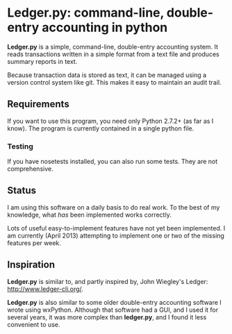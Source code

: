 # Ledger.py: command-line, double-entry accounting in python

**Ledger.py** is a simple, command-line, double-entry accounting
system. It reads transactions written in a simple format from a
text file and produces summary reports in text.

Because transaction data is stored as text, it can be managed
using a version control system like git. This makes it easy
to maintain an audit trail.

## Requirements

If you want to use this program, you need only Python 2.7.2+ (as far
as I know). The program is currently contained in a single python
file.

### Testing

If you have nosetests installed, you can also run some tests. They are
not comprehensive.

## Status

I am using this software on a daily basis to do real work. To the best
of my knowledge, what _has_ been implemented works correctly.

Lots of useful easy-to-implement features have not yet been
implemented. I am currently (April 2013) attempting to implement one
or two of the missing features per week.

## Inspiration

**Ledger.py** is similar to, and partly inspired by, John Wiegley's Ledger: http://www.ledger-cli.org/.

**Ledger.py** is also similar to some older double-entry accounting
software I wrote using wxPython. Although that software had a GUI, and
I used it for several years, it was more complex than **ledger.py**,
and I found it less convenient to use.
